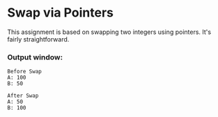 # Swap via Pointers
This assignment is based on swapping two integers using pointers. It's fairly straightforward.

### Output window:
```
Before Swap
A: 100
B: 50

After Swap
A: 50
B: 100
```
